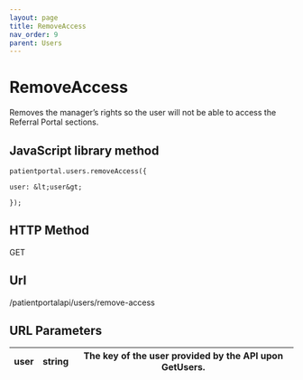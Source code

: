 ```yaml
---
layout: page
title: RemoveAccess
nav_order: 9
parent: Users
---
```


# RemoveAccess

Removes the manager’s rights so the user will not be able to access the Referral Portal sections.

## JavaScript library method

```
patientportal.users.removeAccess({

user: &lt;user&gt;

});
```

## HTTP Method

GET

## ****Url****

/patientportalapi/users/remove-access

## URL Parameters

| user | string | The key of the user provided by the API upon GetUsers. |
| --- | --- | --- |
